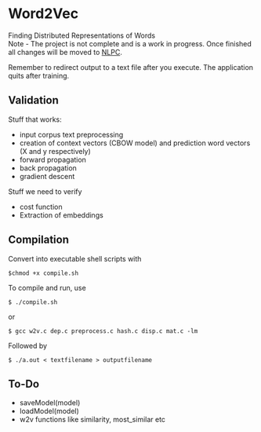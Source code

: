# Word2Vec
Finding Distributed Representations of Words<br>
Note - The project is not complete and is a work in progress. Once finished all changes will be moved to [NLPC](https://github.com/aditeyabaral/NLPC).

Remember to redirect output to a text file after you execute. The application quits after training.

## Validation
Stuff that works: <br>
* input corpus text preprocessing
* creation of context vectors (CBOW model) and prediction word vectors (X and y respectively)
* forward propagation
* back propagation
* gradient descent

Stuff we need to verify <br>
* cost function
* Extraction of embeddings

## Compilation

Convert into executable shell scripts with<br>

```
$chmod +x compile.sh
```

To compile and run, use 
```
$ ./compile.sh
```
or 
```
$ gcc w2v.c dep.c preprocess.c hash.c disp.c mat.c -lm
```

Followed by

```
$ ./a.out < textfilename > outputfilename
```

## To-Do

* saveModel(model)
* loadModel(model)
* w2v functions like similarity, most_similar etc
